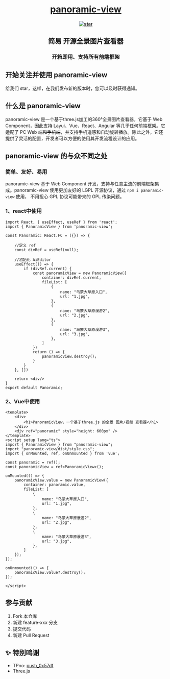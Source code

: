 
<h1 align="center"><a href="https://www.easy-flowable.online/component" target="_blank">panoramic-view</a></h1>
<h4 align="center"><a href='https://gitee.com/iajie/panoramic-view/stargazers'><img src='https://gitee.com/iajie/panoramic-view/badge/star.svg?theme=gvp' alt='star' /></a></h4>

<h2 align="center">简易 开源全景图片查看器</h2>
<h3 align="center">开箱即用、支持所有前端框架</h4>

## 开始关注并使用 panoramic-view

给我们 star，这样，在我们发布新的版本时，您可以及时获得通知。


## 什么是 panoramic-view

panoramic-view 是一个基于three.js加工的360°全景图片查看器，它基于 Web Component，因此支持 Layui、Vue、React、Angular 等几乎任何前端框架。它适配了 PC Web
端~~和手机端~~，并支持手机遥感和自动旋转播放。除此之外，它还提供了灵活的配置，开发者可以方便的使用其开发流程设计的应用。


## panoramic-view 的与众不同之处

### 简单、友好、易用

panoramic-view 基于 Web Component 开发，支持与任意主流的前端框架集成。panoramic-view 使用更加友好的 LGPL 开源协议，通过 `npm i panoramic-view` 使用，
不用担心 GPL 协议可能带来的 GPL 传染问题。

### 1、react中使用
```tsx
import React, { useEffect, useRef } from 'react';
import { PanoramicView } from 'panoramic-view';

const Panoramic: React.FC = ({}) => {

    //定义 ref
    const divRef = useRef(null);

    //初始化 AiEditor
    useEffect(() => {
        if (divRef.current) {
            const panoramicView = new PanoramicView({
                container: divRef.current,
                fileList: [
                    {
                        name: "乌蒙大草原入口",
                        url: "1.jpg",
                    },
                    {
                        name: "乌蒙大草原漫游2",
                        url: "2.jpg",
                    },
                    {
                        name: "乌蒙大草原漫游3",
                        url: "3.jpg",
                    },
                ]
            })
            return () => {
                panoramicView.destroy();
            }
        }
    }, [])
    
    return <div/>
}
export default Panoramic;
```

### 2、Vue中使用
```vue
<template>
    <div>
        <h1>PanoramicView，一个基于three.js 的全景 图片/视频 查看器</h1>
    </div>
    <div ref="panoramic" style="height: 600px" />
</template>
<script setup lang="ts">
import { PanoramicView } from "panoramic-view";
import "panoramic-view/dist/style.css";
import { onMounted, ref, onUnmounted } from 'vue';

const panoramic = ref();
const panoramicView = ref<PanoramicView>();

onMounted(() => {
    panoramicView.value = new PanoramicView({
        container: panoramic.value,
        fileList: [
            {
                name: "乌蒙大草原入口",
                url: "1.jpg",
            },
            {
                name: "乌蒙大草原漫游2",
                url: "2.jpg",
            },
            {
                name: "乌蒙大草原漫游3",
                url: "3.jpg",
            },
        ]
    });
});

onUnmounted(() => {
    panoramicView.value?.destroy();
});

</script>
```

## 参与贡献

1.  Fork 本仓库
2.  新建 feature-xxx 分支
3.  提交代码
4.  新建 Pull Request


## ✨ 特别鸣谢

- TPno: [push_0x57df](https://gitee.com/push_0x57df/TPano.git)
- Three.js
